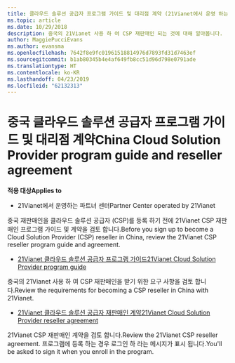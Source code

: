 ```yaml
---
title: 클라우드 솔루션 공급자 프로그램 가이드 및 대리점 계약 (21Vianet에서 운영 하는 파트너 센터)
ms.topic: article
ms.date: 10/29/2018
description: 중국의 21Vianet 사용 하 여 CSP 재판매인 되는 것에 대해 알아봅니다.
author: MaggiePucciEvans
ms.author: evansma
ms.openlocfilehash: 7642f8e9fc01961518814976d7893fd31d7463ef
ms.sourcegitcommit: b1ab80345b4e4af649fb8cc51d96d798e0791ade
ms.translationtype: HT
ms.contentlocale: ko-KR
ms.lasthandoff: 04/23/2019
ms.locfileid: "62132313"
---
```

# <a name="china-cloud-solution-provider-program-guide-and-reseller-agreement"></a><span data-ttu-id="3d9c9-103">중국 클라우드 솔루션 공급자 프로그램 가이드 및 대리점 계약</span><span class="sxs-lookup"><span data-stu-id="3d9c9-103">China Cloud Solution Provider program guide and reseller agreement</span></span>
<span data-ttu-id="3d9c9-104">**적용 대상**</span><span class="sxs-lookup"><span data-stu-id="3d9c9-104">**Applies to**</span></span>

-   <span data-ttu-id="3d9c9-105">21Vianet에서 운영하는 파트너 센터</span><span class="sxs-lookup"><span data-stu-id="3d9c9-105">Partner Center operated by 21Vianet</span></span>

<span data-ttu-id="3d9c9-106">중국 재판매인을 클라우드 솔루션 공급자 (CSP)를 등록 하기 전에 21Vianet CSP 재판매인 프로그램 가이드 및 계약을 검토 합니다.</span><span class="sxs-lookup"><span data-stu-id="3d9c9-106">Before you sign up to become a Cloud Solution Provider (CSP) reseller in China, review the 21Vianet CSP reseller program guide and agreement.</span></span>

-   [<span data-ttu-id="3d9c9-107">21Vianet 클라우드 솔루션 공급자 프로그램 가이드</span><span class="sxs-lookup"><span data-stu-id="3d9c9-107">21Vianet Cloud Solution Provider program guide</span></span>](https://www.21vbluecloud.com/office365/SolProv_programguide/)

<span data-ttu-id="3d9c9-108">중국의 21Vianet 사용 하 여 CSP 재판매인을 받기 위한 요구 사항을 검토 합니다.</span><span class="sxs-lookup"><span data-stu-id="3d9c9-108">Review the requirements for becoming a CSP reseller in China with 21Vianet.</span></span>

-   [<span data-ttu-id="3d9c9-109">21Vianet 클라우드 솔루션 공급자 재판매인 계약</span><span class="sxs-lookup"><span data-stu-id="3d9c9-109">21Vianet Cloud Solution Provider reseller agreement</span></span>](https://www.21vbluecloud.com/office365/ResellerAgr/)

<span data-ttu-id="3d9c9-110">21Vianet CSP 재판매인 계약을 검토 합니다.</span><span class="sxs-lookup"><span data-stu-id="3d9c9-110">Review the 21Vianet CSP reseller agreement.</span></span> <span data-ttu-id="3d9c9-111">프로그램에 등록 하는 경우 로그인 하 라는 메시지가 표시 됩니다.</span><span class="sxs-lookup"><span data-stu-id="3d9c9-111">You'll be asked to sign it when you enroll in the program.</span></span> 

